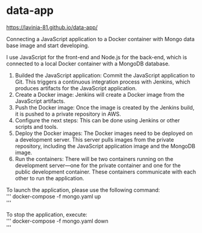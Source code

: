 # data-app
https://lavinia-81.github.io/data-app/

Connecting a JavaScript application to a Docker container with Mongo data base image and start developing.

I use JavaScript for the front-end and Node.js for the back-end, which is connected to a local Docker container with a MongoDB database.

1. Builded the JavaScript application: Commit the JavaScript application to Git. This triggers a continuous integration process with Jenkins, which produces artifacts for the JavaScript application.
2. Create a Docker image: Jenkins will create a Docker image from the JavaScript artifacts.
3. Push the Docker image: Once the image is created by the Jenkins build, it is pushed to a private repository in AWS.
4. Configure the next steps: This can be done using Jenkins or other scripts and tools.
5. Deploy the Docker images: The Docker images need to be deployed on a development server. This server pulls images from the private repository, including the JavaScript application image and the MongoDB image.
6. Run the containers: There will be two containers running on the development server—one for the private container and one for the public development container. These containers communicate with each other to run the application.

To launch the application, please use the following command:   
'''
docker-compose -f mongo.yaml up   
'''

To stop the application, execute:   
'''
docker-compose -f mongo.yaml down   
'''




